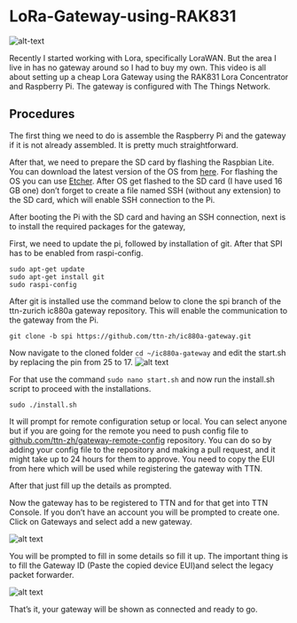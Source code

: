 # LoRa-Gateway-using-RAK831

![alt-text](https://github.com/vyshakpadinjarote/LoRa-Gateway-using-RAK831/blob/master/Images/gateway.png)

Recently I started working with Lora, specifically LoraWAN. But the area I live in has no gateway around so I had to buy my own. This video is all about setting up a cheap Lora Gateway using the RAK831 Lora Concentrator and Raspberry Pi. The gateway is configured with The Things Network.

## Procedures

The first thing we need to do is assemble the Raspberry Pi and the gateway if it is not already assembled. It is pretty much straightforward.

After that, we need to prepare the SD card by flashing the Raspbian Lite. You can download the latest version of the OS from [here](https://www.raspberrypi.org/downloads/raspbian/). For flashing the OS you can use [Etcher](https://www.balena.io/etcher/). After OS get flashed to the SD card (I have used 16 GB one) don’t forget to create a file named SSH (without any extension) to the SD card, which will enable SSH connection to the Pi.

After booting the Pi with the SD card and having an SSH connection, next is to install the required packages for the gateway,

First, we need to update the pi, followed by installation of git. After that SPI has to be enabled from raspi-config.

```
sudo apt-get update
sudo apt-get install git
sudo raspi-config
```

After git is installed use the command below to clone the spi branch of the ttn-zurich ic880a gateway repository. This will enable the communication to the gateway from the Pi.

```
git clone -b spi https://github.com/ttn-zh/ic880a-gateway.git
```

Now navigate to the cloned folder ```cd ~/ic880a-gateway``` and edit the start.sh by replacing the pin from 25 to 17. 
![alt text](https://github.com/vyshakpadinjarote/LoRa-Gateway-using-RAK831/blob/master/Images/Screenshot%20(55).png)

For that use the command ```sudo nano start.sh``` and now run the install.sh script to proceed with the installations.

```
sudo ./install.sh
```

It will prompt for remote configuration setup or local. You can select anyone but if you are going for the remote you need to push config file to [github.com/ttn-zh/gateway-remote-config](github.com/ttn-zh/gateway-remote-config) repository. You can do so by adding your config file to the repository and making a pull request, and it might take up to 24 hours for them to approve. You need to copy the EUI from here which will be used while registering the gateway with TTN.

After that just fill up the details as prompted.

Now the gateway has to be registered to TTN and for that get into TTN Console. If you don’t have an account you will be prompted to create one.  Click on Gateways and select add a new gateway.

![alt text](https://github.com/vyshakpadinjarote/LoRa-Gateway-using-RAK831/blob/master/Images/Screenshot%20(53).png)

You will be prompted to fill in some details so fill it up. The important thing is to fill the Gateway ID (Paste the copied device EUI)and select the legacy packet forwarder.

![alt text](https://github.com/vyshakpadinjarote/LoRa-Gateway-using-RAK831/blob/master/Images/Screenshot%20(54).png)

That’s it, your gateway will be shown as connected and ready to go.
